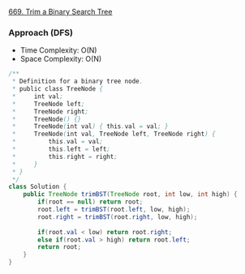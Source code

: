 
[669. Trim a Binary Search Tree](https://leetcode.com/problems/trim-a-binary-search-tree/)

### Approach (DFS)

- Time Complexity: O(N)
- Space Complexity: O(N)

```java
/**
 * Definition for a binary tree node.
 * public class TreeNode {
 *     int val;
 *     TreeNode left;
 *     TreeNode right;
 *     TreeNode() {}
 *     TreeNode(int val) { this.val = val; }
 *     TreeNode(int val, TreeNode left, TreeNode right) {
 *         this.val = val;
 *         this.left = left;
 *         this.right = right;
 *     }
 * }
 */
class Solution {
    public TreeNode trimBST(TreeNode root, int low, int high) {
        if(root == null) return root;
        root.left = trimBST(root.left, low, high);
        root.right = trimBST(root.right, low, high);
		
        if(root.val < low) return root.right;
        else if(root.val > high) return root.left;
        return root;
    }
}
```